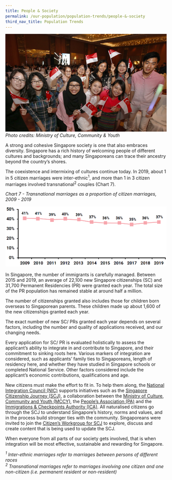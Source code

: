 ```yaml
---
title: People & Society
permalink: /our-population/population-trends/people-&-society
third_nav_title: Population Trends
---
```


![Image by MCCY](/images/stock-image-21.jpg)
*Photo credits: Ministry of Culture, Community & Youth*

A strong and cohesive Singapore society is one that also embraces diversity. Singapore has a rich history of welcoming people of different cultures and backgrounds; and many Singaporeans can trace their ancestry beyond the country’s shores.

The coexistence and intermixing of cultures continue today. In 2019, about 1 in 5 citizen marriages were inter-ethnic<sup>1</sup>, and more than 1 in 3 citizen marriages involved transnational<sup>2</sup> couples (Chart 7).

*Chart 7 - Transnational marriages as a proportion of citizen marriages, 2009 - 2019*

![Chart 7](/images/chart-7-transnational-marriages.PNG)

In Singapore, the number of immigrants is carefully managed. Between 2015 and 2019, an average of 22,100 new Singapore citizenships (SC) and 31,700 Permanent Residencies (PR) were granted each year. The total size of the PR population has remained stable at around half a million.

The number of citizenships granted also includes those for children born overseas to Singaporean parents. These children made up about 1,600 of the new citizenships granted each year.

The exact number of new SC/ PRs granted each year depends on several factors, including the number and quality of applications received, and our changing needs.

Every application for SC/ PR is evaluated holistically to assess the applicant’s ability to integrate in and contribute to Singapore, and their commitment to sinking roots here. Various markers of integration are considered, such as applicants’ family ties to Singaporeans, length of residency here, and whether they have studied in Singapore schools or completed National Service. Other factors considered include the applicant’s economic contributions, qualifications and age.

New citizens must make the effort to fit in. To help them along, the [National Integration Council (NIC)](https://www.nationalintegrationcouncil.gov.sg/) supports initiatives such as the [Singapore Citizenship Journey (SCJ)](https://www.nationalintegrationcouncil.gov.sg/citizenship/singapore-citizenship-journey), a collaboration between the [Ministry of Culture, Community and Youth (MCCY)](https://www.mccy.gov.sg/), the [People’s Association (PA)](https://www.pa.gov.sg/) and the [Immigrations & Checkpoints Authority (ICA)](https://www.ica.gov.sg). All naturalised citizens go through the SCJ to understand Singapore’s history, norms and values, and in the process build stronger ties with the community. Singaporeans were invited to join the [Citizen’s Workgroup for SCJ](https://www.mccy.gov.sg/sector/initiatives/citizens-workgroup-for-singapore-citizenship-journey) to explore, discuss and create content that is being used to update the SCJ.

When everyone from all parts of our society gets involved, that is when integration will be most effective, sustainable and rewarding for Singapore.

*<sup>1</sup> Inter-ethnic marriages refer to marriages between persons of different races*  
*<sup>2</sup> Transnational marriages refer to marriages involving one citizen and one non-citizen (i.e. permanent resident or non-resident)*
